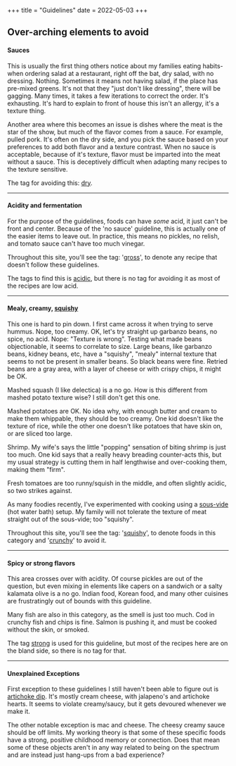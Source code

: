 +++
title = "Guidelines"
date = 2022-05-03
+++

## Over-arching elements to avoid

#### Sauces

This is usually the first thing others notice about my families eating habits- when ordering salad at a restaurant,
 right off the bat, dry salad, with no dressing.  Nothing. Sometimes it means not having salad, if the place has pre-mixed  greens.
It's not that they "just don't like dressing", there will be gagging.
Many times, it takes a few iterations to correct the order.  It's exhausting.  It's hard to explain to front of house this isn't an allergy, it's a texture thing.

Another area where this becomes an issue is dishes where the meat is the star of the show, but much of the flavor comes from a sauce.
For example, pulled pork.  It's often on the dry side, and you pick the sauce based on your preferences to add both flavor and a texture contrast.
When no sauce is acceptable, because of it's texture, flavor must be imparted into the meat without a sauce. This is deceptively difficult when adapting many recipes to the texture sensitive. 

The tag for avoiding this: [dry](/tags/dry).

---

#### Acidity and fermentation

For the purpose of the guidelines, foods can have _some_ acid, it just can't be front and center.  Because of the 'no sauce' guideline, this is actually one of the easier items
 to leave out.  In practice, this means no pickles, no relish, and tomato sauce can't have too much vinegar.

Throughout this site, you'll see the tag: '[gross](/tags/gross)', to denote any recipe that doesn't follow these guidelines.

The tags to find this is [acidic](/tags/acidic), but there is no tag for avoiding it as most of the recipes are low acid.

---

#### Mealy, creamy, [squishy](/tags/squishy)

This one is hard to pin down.  I first came across it when trying to serve hummus.  Nope, too creamy. OK, let's try straight up
garbanzo beans, no spice, no acid.  Nope: "Texture is wrong".  Testing what made beans objectionable, it seems to correlate to size.
Large beans, like garbanzo beans, kidney beans, etc, have a "squishy", "mealy" internal texture that seems to not be present in smaller beans.
So black beans were fine.  Retried beans are a gray area, with a layer of cheese or with crispy chips, it might be OK.

Mashed squash (I like delectica) is a no go. How is this different from mashed potato texture wise? I still don't get this one.

Mashed potatoes are OK. No idea why, with enough butter and cream to make them whippable, they should be too creamy.
One kid doesn't like the texture of rice, while the other one doesn't like potatoes that have skin on, or are sliced too large.

Shrimp.  My wife's says the little "popping" sensation of biting shrimp is just too much.  One kid says that a really heavy breading counter-acts this, but my usual strategy is cutting them in half lengthwise and over-cooking them, making  them "firm".

Fresh tomatoes are too runny/squish in the middle, and often slightly acidic, so two strikes against.

As many foodies recently, I've experimented with cooking using a [sous-vide](/sousvide) (hot water bath) setup.  My family will not tolerate the texture of meat 
 straight out of the sous-vide; too "squishy".

Throughout this site, you'll see the tag: '[squishy](/tags/squishy)', to denote foods in this category and '[crunchy](/tags/crunchy)' to avoid it.

---

#### Spicy or strong flavors

This area crosses over with acidity. Of course pickles are out of the question, but even mixing in elements like capers on a sandwich or a
salty kalamata olive is a no go. Indian food, Korean food, and many other cuisines are frustratingly out of bounds with this guideline.

Many fish are also in this category, as the smell is just too much. Cod in crunchy fish and chips is fine. Salmon is pushing it, and must be cooked without the skin, or smoked.

The tag [strong](/tags/strong) is used for this guideline, but most of the recipes here are on the bland side, so there is no tag for that.

---

#### Unexplained Exceptions

First exception to these guidelines I still haven't been able to figure out is [artichoke dip](recipes/artichoke-dip).  It's mostly cream cheese, with jalapeno's and artichoke hearts.
It seems to violate creamy/saucy, but it gets devoured whenever we make it.

The other notable exception is mac and cheese.  The cheesy creamy sauce should be off limits.  My working theory is that some of these
 specific foods have a strong, positive childhood memory or connection.  Does that mean some of these objects aren't in any way related to being on the 
 spectrum and are instead just hang-ups from a bad experience?
